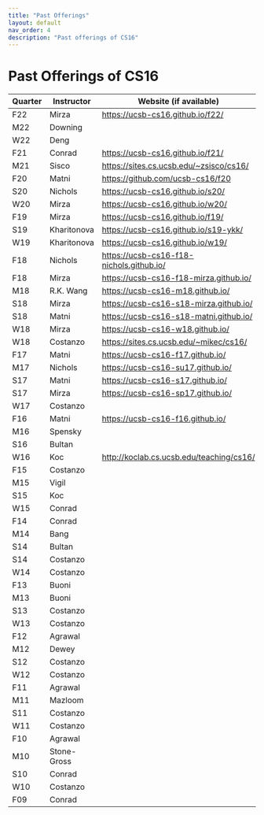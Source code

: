 ```yaml
---
title: "Past Offerings"
layout: default
nav_order: 4
description: "Past offerings of CS16"
---
```


# Past Offerings of CS16

| Quarter | Instructor | Website (if available) |
|---------|------------|------------------------|
| F22 | Mirza      | <https://ucsb-cs16.github.io/f22/> |
| M22 | Downing    | |
| W22 | Deng       | |
| F21 | Conrad     | <https://ucsb-cs16.github.io/f21/> |
| M21 | Sisco      | <https://sites.cs.ucsb.edu/~zsisco/cs16/> |
| F20 | Matni      | <https://github.com/ucsb-cs16/f20> |
| S20 | Nichols    | <https://ucsb-cs16.github.io/s20/> |
| W20 | Mirza      | <https://ucsb-cs16.github.io/w20/> |
| F19 | Mirza      | <https://ucsb-cs16.github.io/f19/> |
| S19 | Kharitonova| <https://ucsb-cs16.github.io/s19-ykk/> |
| W19 | Kharitonova| <https://ucsb-cs16.github.io/w19/> |
| F18 | Nichols    | <https://ucsb-cs16-f18-nichols.github.io/> |
| F18 | Mirza      | <https://ucsb-cs16-f18-mirza.github.io/> |
| M18 | R.K. Wang  | <https://ucsb-cs16-m18.github.io/> |
| S18 | Mirza      | <https://ucsb-cs16-s18-mirza.github.io/> |
| S18 | Matni      | <https://ucsb-cs16-s18-matni.github.io/> |
| W18 | Mirza      | <https://ucsb-cs16-w18.github.io/> |
| W18 | Costanzo   | <https://sites.cs.ucsb.edu/~mikec/cs16/> |
| F17 | Matni      | <https://ucsb-cs16-f17.github.io/> |
| M17 | Nichols    | <https://ucsb-cs16-su17.github.io/> |
| S17 | Matni      | <https://ucsb-cs16-s17.github.io/> |
| S17 | Mirza      | <https://ucsb-cs16-sp17.github.io/> |
| W17 | Costanzo   | |
| F16 | Matni      | <https://ucsb-cs16-f16.github.io/> |
| M16 | Spensky      |  |
| S16 | Bultan      |  |
| W16 | Koc      | <http://koclab.cs.ucsb.edu/teaching/cs16/> |
| F15 | Costanzo      |  |
| M15 | Vigil      |  |
| S15 | Koc      |  |
| W15 | Conrad      |  |
| F14 | Conrad      |  |
| M14 | Bang|  |
| S14 | Bultan |  |
| S14 | Costanzo|  |
| W14 | Costanzo|  |
| F13 | Buoni|  |
| M13 | Buoni|  |
| S13 | Costanzo|  |
| W13 | Costanzo|  |
| F12 | Agrawal|  |
| M12 | Dewey|  |
| S12 | Costanzo|  |
| W12 | Costanzo|  |
| F11 | Agrawal|  |
| M11 | Mazloom|  |
| S11 | Costanzo|  |
| W11 | Costanzo|  |
| F10 | Agrawal|  |
| M10 | Stone-Gross|  |
| S10 | Conrad|  |
| W10 | Costanzo|  |
| F09 | Conrad|  |
